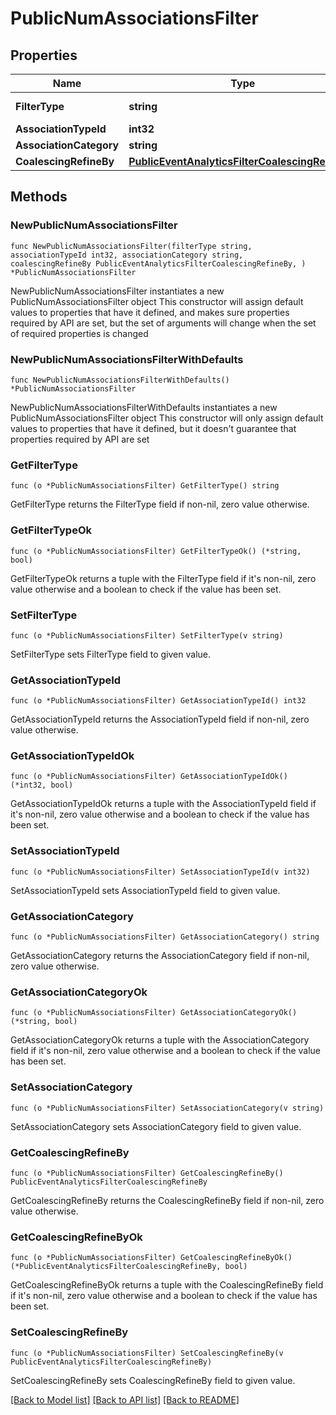 # PublicNumAssociationsFilter

## Properties

Name | Type | Description | Notes
------------ | ------------- | ------------- | -------------
**FilterType** | **string** |  | [default to "NUM_ASSOCIATIONS"]
**AssociationTypeId** | **int32** |  | 
**AssociationCategory** | **string** |  | 
**CoalescingRefineBy** | [**PublicEventAnalyticsFilterCoalescingRefineBy**](PublicEventAnalyticsFilterCoalescingRefineBy.md) |  | 

## Methods

### NewPublicNumAssociationsFilter

`func NewPublicNumAssociationsFilter(filterType string, associationTypeId int32, associationCategory string, coalescingRefineBy PublicEventAnalyticsFilterCoalescingRefineBy, ) *PublicNumAssociationsFilter`

NewPublicNumAssociationsFilter instantiates a new PublicNumAssociationsFilter object
This constructor will assign default values to properties that have it defined,
and makes sure properties required by API are set, but the set of arguments
will change when the set of required properties is changed

### NewPublicNumAssociationsFilterWithDefaults

`func NewPublicNumAssociationsFilterWithDefaults() *PublicNumAssociationsFilter`

NewPublicNumAssociationsFilterWithDefaults instantiates a new PublicNumAssociationsFilter object
This constructor will only assign default values to properties that have it defined,
but it doesn't guarantee that properties required by API are set

### GetFilterType

`func (o *PublicNumAssociationsFilter) GetFilterType() string`

GetFilterType returns the FilterType field if non-nil, zero value otherwise.

### GetFilterTypeOk

`func (o *PublicNumAssociationsFilter) GetFilterTypeOk() (*string, bool)`

GetFilterTypeOk returns a tuple with the FilterType field if it's non-nil, zero value otherwise
and a boolean to check if the value has been set.

### SetFilterType

`func (o *PublicNumAssociationsFilter) SetFilterType(v string)`

SetFilterType sets FilterType field to given value.


### GetAssociationTypeId

`func (o *PublicNumAssociationsFilter) GetAssociationTypeId() int32`

GetAssociationTypeId returns the AssociationTypeId field if non-nil, zero value otherwise.

### GetAssociationTypeIdOk

`func (o *PublicNumAssociationsFilter) GetAssociationTypeIdOk() (*int32, bool)`

GetAssociationTypeIdOk returns a tuple with the AssociationTypeId field if it's non-nil, zero value otherwise
and a boolean to check if the value has been set.

### SetAssociationTypeId

`func (o *PublicNumAssociationsFilter) SetAssociationTypeId(v int32)`

SetAssociationTypeId sets AssociationTypeId field to given value.


### GetAssociationCategory

`func (o *PublicNumAssociationsFilter) GetAssociationCategory() string`

GetAssociationCategory returns the AssociationCategory field if non-nil, zero value otherwise.

### GetAssociationCategoryOk

`func (o *PublicNumAssociationsFilter) GetAssociationCategoryOk() (*string, bool)`

GetAssociationCategoryOk returns a tuple with the AssociationCategory field if it's non-nil, zero value otherwise
and a boolean to check if the value has been set.

### SetAssociationCategory

`func (o *PublicNumAssociationsFilter) SetAssociationCategory(v string)`

SetAssociationCategory sets AssociationCategory field to given value.


### GetCoalescingRefineBy

`func (o *PublicNumAssociationsFilter) GetCoalescingRefineBy() PublicEventAnalyticsFilterCoalescingRefineBy`

GetCoalescingRefineBy returns the CoalescingRefineBy field if non-nil, zero value otherwise.

### GetCoalescingRefineByOk

`func (o *PublicNumAssociationsFilter) GetCoalescingRefineByOk() (*PublicEventAnalyticsFilterCoalescingRefineBy, bool)`

GetCoalescingRefineByOk returns a tuple with the CoalescingRefineBy field if it's non-nil, zero value otherwise
and a boolean to check if the value has been set.

### SetCoalescingRefineBy

`func (o *PublicNumAssociationsFilter) SetCoalescingRefineBy(v PublicEventAnalyticsFilterCoalescingRefineBy)`

SetCoalescingRefineBy sets CoalescingRefineBy field to given value.



[[Back to Model list]](../README.md#documentation-for-models) [[Back to API list]](../README.md#documentation-for-api-endpoints) [[Back to README]](../README.md)


